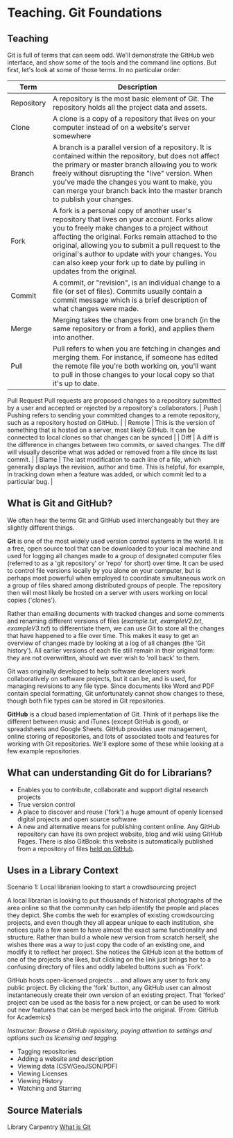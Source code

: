 Teaching.  Git Foundations
==========================

Teaching
--------


Git is full of terms that can seem odd.  We'll demonstrate the GitHub web interface, and show some of the tools and the command line options.  But first, let's look at some of those terms. In no particular order:

| Term | Description |
| ---- | ----------- |
| Repository | A repository is the most basic element of Git. The repository holds all the project data and assets. |
| Clone | A clone is a copy of a repository that lives on your computer instead of on a website's server somewhere |
| Branch | A branch is a parallel version of a repository. It is contained within the repository, but does not affect the primary or master branch allowing you to work freely without disrupting the "live" version. When you've made the changes you want to make, you can merge your branch back into the master branch to publish your changes. |
| Fork | A fork is a personal copy of another user's repository that lives on your account. Forks allow you to freely make changes to a project without affecting the original. Forks remain attached to the original, allowing you to submit a pull request to the original's author to update with your changes. You can also keep your fork up to date by pulling in updates from the original. |
| Commit | A commit, or "revision", is an individual change to a file (or set of files).  Commits usually contain a commit message which is a brief description of what changes were made. |
| Merge | Merging takes the changes from one branch (in the same repository or from a fork), and applies them into another. |
| Pull | Pull refers to when you are fetching in changes and merging them. For instance, if someone has edited the remote file you're both working on, you'll want to pull in those changes to your local copy so that it's up to date. |
Pull Request Pull requests are proposed changes to a repository submitted by a user and accepted or rejected by a repository's collaborators.
| Push | Pushing refers to sending your committed changes to a remote repository, such as a repository hosted on GitHub. |
| Remote | This is the version of something that is hosted on a server, most likely GitHub. It can be connected to local clones so that changes can be synced |
| Diff | A diff is the difference in changes between two commits, or saved changes. The diff will visually describe what was added or removed from a file since its last commit. |
| Blame | The last modification to each line of a file, which generally displays the revision, author and time. This is helpful, for example, in tracking down when a feature was added, or which commit led to a particular bug. |

What is Git and GitHub?
-----------------------

We often hear the terms Git and GitHub used interchangeably but they are slightly different things.

**Git** is one of the most widely used version control systems in the world. It is a free, open source tool that can be downloaded to your local machine and used for logging all changes made to a group of designated computer files (referred to as a 'git repository' or 'repo' for short) over time. It can be used to control file versions locally by you alone on your computer, but is perhaps most powerful when employed to coordinate simultaneous work on a group of files shared among distributed groups of people.  The repository then will most likely be hosted on a server with users working on local copies ('clones').

Rather than emailing documents with tracked changes and some comments and renaming different versions of files (*example.txt*, *exampleV2.txt*, *exampleV3.txt*) to differentiate them, we can use Git to store all the changes that have happened to a file over time. This makes it easy to get an overview of changes made by looking at a log of all changes (the 'Git history'). All earlier versions of each file still remain in their original form: they are not overwritten, should we ever wish to 'roll back' to them.

Git was originally developed to help software developers work collaboratively on software projects, but it can be, and is used, for managing revisions to any file type. Since documents like Word and PDF contain special formatting, Git unfortunately cannot show changes to these, though both file types can be stored in Git repositories.

**GitHub** is a cloud based implementation of Git.  Think of it perhaps like the different between music and iTunes (except GitHub is good), or spreadsheets and Google Sheets.  GitHub provides user management, online storing of repositories, and lots of associated tools and features for working with Git repositories.  We'll explore some of these while looking at a few example repositories.

What can understanding Git do for Librarians?
---------------------------------------------

- Enables you to contribute, collaborate and support digital research projects
- True version control
- A place to discover and reuse ('fork') a huge amount of openly licensed digital projects and open source software
- A new and alternative means for publishing content online. Any GitHub repository can have its own project website, blog and wiki using GitHub Pages.  There is also GitBook: this website is automatically published from a repository of files [held on GitHub](https://github.com/LibrariesHacked/library-carpentry).

Uses in a Library Context
-------------------------

Scenario 1: Local librarian looking to start a crowdsourcing project

A local librarian is looking to put thousands of historical photographs of the area online so that the community can help identify the people and places they depict. She combs the web for examples of existing crowdsourcing projects, and even though they all appear unique to each institution, she notices quite a few seem to have almost the exact same functionality and structure. Rather than build a whole new version from scratch herself, she wishes there was a way to just copy the code of an existing one, and modify it to reflect her project. She notices the GitHub icon at the bottom of one of the projects she likes, but clicking on the link just brings her to a confusing directory of files and oddly labeled buttons such as 'Fork'.

GitHub hosts open-licensed projects … and allows any user to fork any public project. By clicking the 'fork' button, any GitHub user can almost instantaneously create their own version of an existing project. That 'forked' project can be used as the basis for a new project, or can be used to work out new features that can be merged back into the original. (From: GitHub for Academics)

*Instructor: Browse a GitHub repository, paying attention to settings and options such as licensing and tagging.*

- Tagging repositories
- Adding a website and description
- Viewing data (CSV/GeoJSON/PDF)
- Viewing Licenses
- Viewing History
- Watching and Starring


Source Materials
----------------

Library Carpentry [What is Git](http://data-lessons.github.io/library-git/01-what-is-git/)